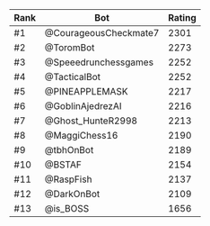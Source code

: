 Rank|Bot|Rating
---|---|---
#1|@CourageousCheckmate7|2301
#2|@ToromBot|2273
#3|@Speeedrunchessgames|2252
#4|@TacticalBot|2252
#5|@PINEAPPLEMASK|2217
#6|@GoblinAjedrezAI|2216
#7|@Ghost_HunteR2998|2213
#8|@MaggiChess16|2190
#9|@tbhOnBot|2189
#10|@BSTAF|2154
#11|@RaspFish|2137
#12|@DarkOnBot|2109
#13|@is_BOSS|1656
